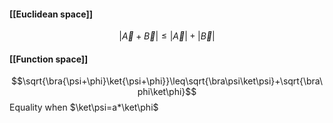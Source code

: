 #### [[Euclidean space]]
$$|\vec{A}+\vec{B}|\leq |\vec{A}|+|\vec{B}|$$
#### [[Function space]]
$$\sqrt{\bra{\psi+\phi}\ket{\psi+\phi}}\leq\sqrt{\bra\psi\ket\psi}+\sqrt{\bra\phi\ket\phi}$$
Equality when $\ket\psi=a*\ket\phi$